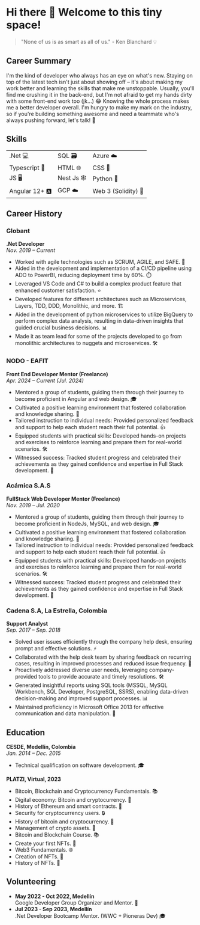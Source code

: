 # Hi there 👋 Welcome to this tiny space!
> "None of us is as smart as all of us." - Ken Blanchard 💡

<!--
**appitoriadev/appitoriadev** is a ✨ _special_ ✨ repository because its `README.md` (this file) appears on your GitHub profile.

Here are some ideas to get you started:

- 🔭 I’m currently working on ...
- 🌱 I’m currently learning ...
- 👯 I’m looking to collaborate on ...
- 🤔 I’m looking for help with ...
- 💬 Ask me about ...
- 📫 How to reach me: ...
- 😄 Pronouns: ...
- ⚡ Fun fact: ...
-->

## Career Summary

I'm the kind of developer who always has an eye on what's new. Staying on top of the latest tech isn't just about showing off – it's about making my work better and learning the skills that make me unstoppable. 
Usually, you'll find me crushing it in the back-end, but I'm not afraid to get my hands dirty with some front-end work too (jk...) 😂 Knowing the whole process makes me a better developer overall. 
I'm hungry to make my mark on the industry, so if you're building something awesome and need a teammate who's always pushing forward, let's talk! 🚀

## Skills

<div align="center">
<table>
  <tr>
    <td>.Net 💻</td>
    <td>SQL 🗃️</td>
    <td>Azure ☁️</td>
  </tr>
  <tr>
    <td>Typescript 📜</td>
    <td>HTML 🌐</td>
    <td>CSS 🎨</td>
  </tr>
  <tr>
    <td>JS 🖥️</td>
    <td>Nest Js 🕸️</td>
    <td>Python 🐍</td>
  </tr>
  <tr>
    <td>Angular 12+ 🅰️</td>
    <td>GCP ☁️</td>
    <td>Web 3 (Solidity) 🔗</td>
  </tr>
</table>
</div>

## Career History

### Globant  
**.Net Developer**  
*Nov. 2019 – Current*  

- Worked with agile technologies such as SCRUM, AGILE, and SAFE. 🚀
- Aided in the development and implementation of a CI/CD pipeline using ADO to PowerBI, reducing deployment time by 60%. ⏱️
- Leveraged VS Code and C# to build a complex product feature that enhanced customer satisfaction. ⭐
- Developed features for different architectures such as Microservices, Layers, TDD, DDD, Monolithic, and more. 🏗️
- Aided in the development of python microservices to utilize BigQuery to perform complex data analysis, resulting in data-driven insights that guided crucial business decisions. 📊
- Made it as team lead for some of the projects developed to go from monolithic architectures to nuggets and microservices. 🛠️

### NODO - EAFIT  
**Front End Developer Mentor (Freelance)**  
*Apr. 2024 – Current (Jul. 2024)*  

- Mentored a group of students, guiding them through their journey to become proficient in Angular and web design. 🎓
- Cultivated a positive learning environment that fostered collaboration and knowledge sharing. 🌟
- Tailored instruction to individual needs: Provided personalized feedback and support to help each student reach their full potential. 👍
- Equipped students with practical skills: Developed hands-on projects and exercises to reinforce learning and prepare them for real-world scenarios. 🛠️
- Witnessed success: Tracked student progress and celebrated their achievements as they gained confidence and expertise in Full Stack development. 🎉

### Acámica S.A.S  
**FullStack Web Developer Mentor (Freelance)**  
*Nov. 2019 – Jul. 2020*  

- Mentored a group of students, guiding them through their journey to become proficient in NodeJs, MySQL, and web design. 🎓
- Cultivated a positive learning environment that fostered collaboration and knowledge sharing. 🌟
- Tailored instruction to individual needs: Provided personalized feedback and support to help each student reach their full potential. 👍
- Equipped students with practical skills: Developed hands-on projects and exercises to reinforce learning and prepare them for real-world scenarios. 🛠️
- Witnessed success: Tracked student progress and celebrated their achievements as they gained confidence and expertise in Full Stack development. 🎉

### Cadena S.A, La Estrella, Colombia  
**Support Analyst**  
*Sep. 2017 – Sep. 2018*  

- Solved user issues efficiently through the company help desk, ensuring prompt and effective solutions. ⚡
- Collaborated with the help desk team by sharing feedback on recurring cases, resulting in improved processes and reduced issue frequency. 🔄
- Proactively addressed diverse user needs, leveraging company-provided tools to provide accurate and timely resolutions. 🛠️
- Generated insightful reports using SQL tools (MSSQL, MySQL Workbench, SQL Developer, PostgreSQL, SSRS), enabling data-driven decision-making and improved support processes. 📊
- Maintained proficiency in Microsoft Office 2013 for effective communication and data manipulation. 📝

## Education

**CESDE, Medellín, Colombia**  
*Jan. 2014 – Dec. 2015*  
- Technical qualification on software development. 🎓

**PLATZI, Virtual, 2023**  

- Bitcoin, Blockchain and Cryptocurrency Fundamentals. 📚
- Digital economy: Bitcoin and cryptocurrency. 💸
- History of Ethereum and smart contracts. 🔗
- Security for cryptocurrency users. 🔒
- History of bitcoin and cryptocurrency. 📖
- Management of crypto assets. 💼
- Bitcoin and Blockchain Course. 📚
- Create your first NFTs. 🎨
- Web3 Fundamentals. 🌐
- Creation of NFTs. 🎨
- History of NFTs. 📖

## Volunteering

- **May 2022 - Oct 2022, Medellín**  
  Google Developer Group Organizer and Mentor. 🌟
- **Jul 2023 - Sep 2023, Medellín**  
  .Net Developer Bootcamp Mentor. (WWC + Pioneras Dev) 🎓



